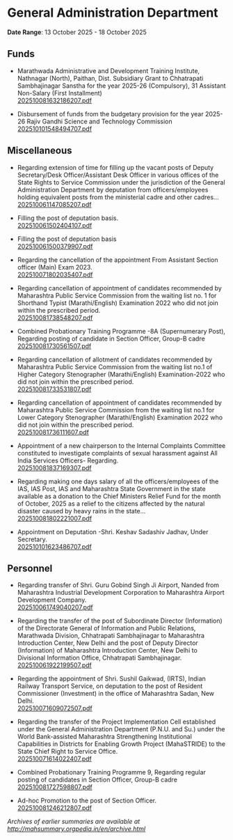 # General Administration Department

**Date Range**: 13 October 2025 - 18 October 2025


## Funds
- Marathwada Administrative and Development Training Institute, Nathnagar (North), Paithan, Dist. Subsidiary Grant to Chhatrapati Sambhajinagar Sanstha for the year 2025-26 (Compulsory), 31 Assistant Non-Salary (First Installment)\
  [202510081632186207.pdf](https://gr.maharashtra.gov.in/Site/Upload/Government%20Resolutions/English/202510081632186207.pdf)

- Disbursement of funds from the budgetary provision for the year 2025-26 Rajiv Gandhi Science and Technology Commission\
  [202510101548494707.pdf](https://gr.maharashtra.gov.in/Site/Upload/Government%20Resolutions/English/202510101548494707.pdf)

## Miscellaneous
- Regarding extension of time for filling up the vacant posts of Deputy Secretary/Desk Officer/Assistant Desk Officer in various offices of the State Rights to Service Commission under the jurisdiction of the General Administration Department by deputation from officers/employees holding equivalent posts from the ministerial cadre and other cadres...\
  [202510061147085207.pdf](https://gr.maharashtra.gov.in/Site/Upload/Government%20Resolutions/English/202510061147085207.pdf)

- Filling the post of deputation basis.\
  [202510061502404107.pdf](https://gr.maharashtra.gov.in/Site/Upload/Government%20Resolutions/English/202510061502404107.pdf)

- Filling the post of deputation basis\
  [202510061500379907.pdf](https://gr.maharashtra.gov.in/Site/Upload/Government%20Resolutions/English/202510061500379907.pdf)

- Regarding the cancellation of the appointment From Assistant Section officer (Main) Exam 2023.\
  [202510071802035407.pdf](https://gr.maharashtra.gov.in/Site/Upload/Government%20Resolutions/English/202510071802035407.pdf)

- Regarding cancellation of appointment of candidates recommended by Maharashtra Public Service Commission from the waiting list no. 1 for Shorthand Typist (Marathi/English) Examination 2022 who did not join within the prescribed period.\
  [202510081738548207.pdf](https://gr.maharashtra.gov.in/Site/Upload/Government%20Resolutions/English/202510081738548207.pdf)

- Combined Probationary Training Programme -8A (Supernumerary Post), Regarding posting of candidate in Section Officer, Group-B cadre\
  [202510081730561507.pdf](https://gr.maharashtra.gov.in/Site/Upload/Government%20Resolutions/English/202510081730561507.pdf)

- Regarding cancellation of allotment of candidates recommended by Maharashtra Public Service Commission from the waiting list no.1 of Higher Category Stenographer (Marathi/English) Examination-2022 who did not join within the prescribed period.\
  [202510081733531807.pdf](https://gr.maharashtra.gov.in/Site/Upload/Government%20Resolutions/English/202510081733531807.pdf)

- Regarding cancellation of appointment of candidates recommended by Maharashtra Public Service Commission from the waiting list no.1 for Lower Category Stenographer (Marathi/English) Examination 2022 who did not join within the prescribed period.\
  [202510081736111607.pdf](https://gr.maharashtra.gov.in/Site/Upload/Government%20Resolutions/English/202510081736111607.pdf)

- Appointment of a new chairperson to the Internal Complaints Committee constituted to investigate complaints of sexual harassment against All India Services Officers- Regarding.\
  [202510081837169307.pdf](https://gr.maharashtra.gov.in/Site/Upload/Government%20Resolutions/English/202510081837169307.pdf)

- Regarding making one days salary of all the officers/employees of the IAS, IAS Post, IAS and Maharashtra State Government in the state available as a donation to the Chief Ministers Relief Fund for the month of October, 2025 as a relief to the citizens affected by the natural disaster caused by heavy rains in the state...\
  [202510081802221007.pdf](https://gr.maharashtra.gov.in/Site/Upload/Government%20Resolutions/English/202510081802221007.pdf)

- Appointment on Deputation -Shri. Keshav Sadashiv Jadhav, Under Secretary.\
  [202510101623486707.pdf](https://gr.maharashtra.gov.in/Site/Upload/Government%20Resolutions/English/202510101623486707.pdf)

## Personnel
- Regarding transfer of Shri. Guru Gobind Singh Ji Airport, Nanded from Maharashtra Industrial Development Corporation to Maharashtra Airport Development Company.\
  [202510061749040207.pdf](https://gr.maharashtra.gov.in/Site/Upload/Government%20Resolutions/English/202510061749040207.pdf)

- Regarding the transfer of the post of Subordinate Director (Information) of the Directorate General of Information and Public Relations, Marathwada Division, Chhatrapati Sambhajinagar to Maharashtra Introduction Center, New Delhi and the post of Deputy Director (Information) of Maharashtra Introduction Center, New Delhi to Divisional Information Office, Chhatrapati Sambhajinagar.\
  [202510061922199507.pdf](https://gr.maharashtra.gov.in/Site/Upload/Government%20Resolutions/English/202510061922199507.pdf)

- Regarding the appointment of Shri. Sushil Gaikwad, (IRTS), Indian Railway Transport Service, on deputation to the post of Resident Commissioner (Investment) in the office of Maharashtra Sadan, New Delhi.\
  [202510071609072507.pdf](https://gr.maharashtra.gov.in/Site/Upload/Government%20Resolutions/English/202510071609072507.pdf)

- Regarding the transfer of the Project Implementation Cell established under the General Administration Department (P.N.U. and Su.) under the World Bank-assisted Maharashtra Strengthening Institutional Capabilities in Districts for Enabling Growth Project (MahaSTRIDE) to the State Chief Right to Service Office.\
  [202510071614022407.pdf](https://gr.maharashtra.gov.in/Site/Upload/Government%20Resolutions/English/202510071614022407.pdf)

- Combined Probationary Training Programme  9, Regarding regular posting of candidates in Section Officer, Group-B cadre\
  [202510081727598807.pdf](https://gr.maharashtra.gov.in/Site/Upload/Government%20Resolutions/English/202510081727598807.pdf)

- Ad-hoc Promotion to the post of Section Officer.\
  [202510081246212807.pdf](https://gr.maharashtra.gov.in/Site/Upload/Government%20Resolutions/English/202510081246212807.pdf)


*Archives of earlier summaries are available at http://mahsummary.orgpedia.in/en/archive.html*